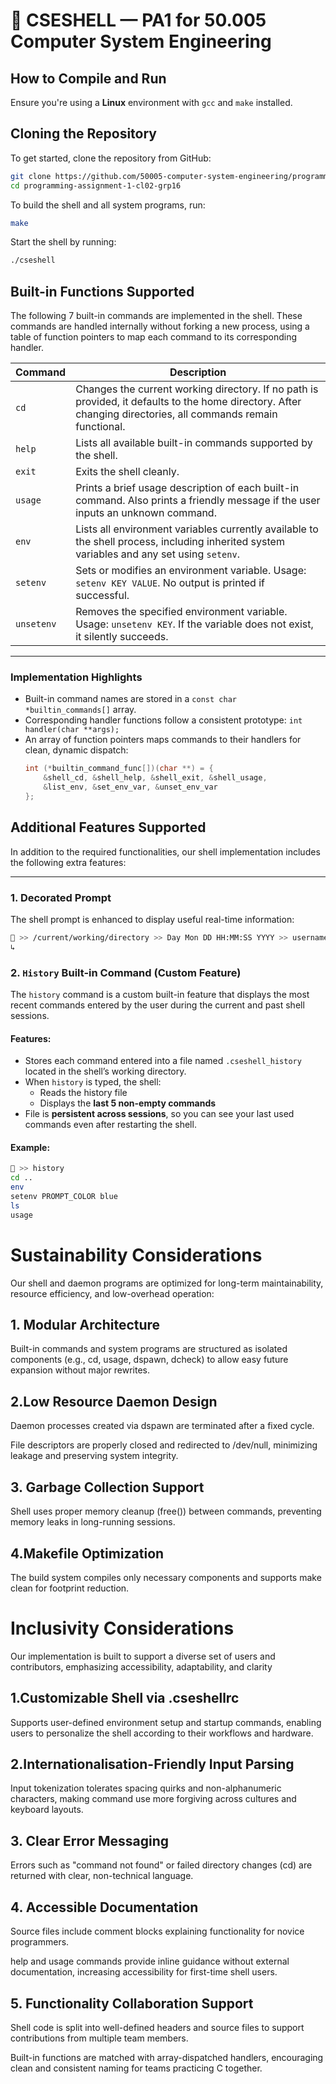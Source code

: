 # 📁 CSESHELL — PA1 for 50.005 Computer System Engineering

## How to Compile and Run
Ensure you're using a **Linux** environment with `gcc` and `make` installed.  

## Cloning the Repository

To get started, clone the repository from GitHub:

```bash
git clone https://github.com/50005-computer-system-engineering/programming-assignment-1-cl02-grp16.git
cd programming-assignment-1-cl02-grp16
```

To build the shell and all system programs, run:

```bash
make
```

Start the shell by running:
```bash
./cseshell
```

## Built-in Functions Supported

The following 7 built-in commands are implemented in the shell. These commands are handled internally without forking a new process, using a table of function pointers to map each command to its corresponding handler.

| Command     | Description                                                                 |
|-------------|-----------------------------------------------------------------------------|
| `cd`        | Changes the current working directory. If no path is provided, it defaults to the home directory. After changing directories, all commands remain functional. |
| `help`      | Lists all available built-in commands supported by the shell.               |
| `exit`      | Exits the shell cleanly.                                                    |
| `usage`     | Prints a brief usage description of each built-in command. Also prints a friendly message if the user inputs an unknown command. |
| `env`       | Lists all environment variables currently available to the shell process, including inherited system variables and any set using `setenv`. |
| `setenv`    | Sets or modifies an environment variable. Usage: `setenv KEY VALUE`. No output is printed if successful. |
| `unsetenv`  | Removes the specified environment variable. Usage: `unsetenv KEY`. If the variable does not exist, it silently succeeds. |

---

### Implementation Highlights

- Built-in command names are stored in a `const char *builtin_commands[]` array.
- Corresponding handler functions follow a consistent prototype: `int handler(char **args);`
- An array of function pointers maps commands to their handlers for clean, dynamic dispatch:
  ```c
  int (*builtin_command_func[])(char **) = {
      &shell_cd, &shell_help, &shell_exit, &shell_usage,
      &list_env, &set_env_var, &unset_env_var
  };

## Additional Features Supported

In addition to the required functionalities, our shell implementation includes the following extra features:

---

### 1. Decorated Prompt

The shell prompt is enhanced to display useful real-time information:

```bash
🐚 >> /current/working/directory >> Day Mon DD HH:MM:SS YYYY >> username
↳
```
###  2. `History` Built-in Command (Custom Feature)

The `history` command is a custom built-in feature that displays the most recent commands entered by the user during the current and past shell sessions.

#### Features:
- Stores each command entered into a file named `.cseshell_history` located in the shell’s working directory.
- When `history` is typed, the shell:
  - Reads the history file
  - Displays the **last 5 non-empty commands**
- File is **persistent across sessions**, so you can see your last used commands even after restarting the shell.

#### Example:

```bash
🐚 >> history
cd ..
env
setenv PROMPT_COLOR blue
ls
usage
```

 
# Sustainability Considerations 
Our shell and daemon programs are optimized for long-term maintainability, resource efficiency, and low-overhead operation:

## 1. Modular Architecture
Built-in commands and system programs are structured as isolated components (e.g., cd, usage, dspawn, dcheck) to allow easy future expansion without major rewrites.

## 2.Low Resource Daemon Design

Daemon processes created via dspawn are terminated after a fixed cycle.

File descriptors are properly closed and redirected to /dev/null, minimizing leakage and preserving system integrity.

## 3. Garbage Collection Support

Shell uses proper memory cleanup (free()) between commands, preventing memory leaks in long-running sessions.

## 4.Makefile Optimization

The build system compiles only necessary components and supports make clean for footprint reduction.

 # Inclusivity Considerations
Our implementation is built to support a diverse set of users and contributors, emphasizing accessibility, adaptability, and clarity

## 1.Customizable Shell via .cseshellrc

Supports user-defined environment setup and startup commands, enabling users to personalize the shell according to their workflows and hardware.

## 2.Internationalisation-Friendly Input Parsing

Input tokenization tolerates spacing quirks and non-alphanumeric characters, making command use more forgiving across cultures and keyboard layouts.

## 3. Clear  Error Messaging

Errors such as "command not found" or failed directory changes (cd) are returned with clear, non-technical language.

## 4. Accessible Documentation

Source files include comment blocks explaining functionality for novice programmers.

help and usage commands provide inline guidance without external documentation, increasing accessibility for first-time shell users.

## 5. Functionality Collaboration Support

Shell code is split into well-defined headers and source files to support contributions from multiple team members.

Built-in functions are matched with array-dispatched handlers, encouraging clean and consistent naming for teams practicing C together.


